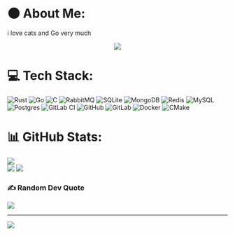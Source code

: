 #  🌑 About Me:
i love cats and Go very much
<p align="center">
  <a href="https://readme.andyruwruw.com/api/now-playing?open">
    <!-- Music bars move to the beat and are colored based on the track's happiness, danceability and energy! -->
    <img src="https://raw.githubusercontent.com/andyruwruw/andyruwruw/master/example/now-playing.svg">
    <!-- This is how you'd make the call dynamically <img src="https://readme.andyruwruw.com/api/now-playing"> -->
  </a>
</p>

# 💻 Tech Stack:
![Rust](https://img.shields.io/badge/rust-%23000000.svg?style=flat&logo=rust&logoColor=white) ![Go](https://img.shields.io/badge/go-%2300ADD8.svg?style=flat&logo=go&logoColor=white) ![C](https://img.shields.io/badge/c-%2300599C.svg?style=flat&logo=c&logoColor=white) ![RabbitMQ](https://img.shields.io/badge/rabbitmq-FF6600?style=flat&logo=rabbitmq&logoColor=white) ![SQLite](https://img.shields.io/badge/sqlite-%2307405e.svg?style=flat&logo=sqlite&logoColor=white) ![MongoDB](https://img.shields.io/badge/MongoDB-%234ea94b.svg?style=flat&logo=mongodb&logoColor=white) ![Redis](https://img.shields.io/badge/redis-%23DD0031.svg?style=flat&logo=redis&logoColor=white) ![MySQL](https://img.shields.io/badge/mysql-4479A1.svg?style=flat&logo=mysql&logoColor=white) ![Postgres](https://img.shields.io/badge/postgres-%23316192.svg?style=flat&logo=postgresql&logoColor=white) ![GitLab CI](https://img.shields.io/badge/gitlab%20CI-%23181717.svg?style=flat&logo=gitlab&logoColor=white) ![GitHub](https://img.shields.io/badge/github-%23121011.svg?style=flat&logo=github&logoColor=white) ![GitLab](https://img.shields.io/badge/gitlab-%23181717.svg?style=flat&logo=gitlab&logoColor=white) ![Docker](https://img.shields.io/badge/docker-%230db7ed.svg?style=flat&logo=docker&logoColor=white) ![CMake](https://img.shields.io/badge/CMake-%23008FBA.svg?style=flat&logo=cmake&logoColor=white)
# 📊 GitHub Stats:
![](https://github-readme-streak-stats.herokuapp.com/?user=osamikoyo&theme=dark&hide_border=true)<br/>
![](https://github-readme-stats.vercel.app/api/top-langs/?username=osamikoyo&theme=dark&hide_border=true&include_all_commits=false&count_private=false&layout=compact)
![](https://i.pinimg.com/originals/59/33/29/593329346f05b3c99842e1675e27a632.gif)
### ✍️ Random Dev Quote
![](https://quotes-github-readme.vercel.app/api?type=horizontal&theme=tokyonight)


---
[![](https://visitcount.itsvg.in/api?id=osamikoyo&icon=0&color=12)](https://visitcount.itsvg.in)

<!-- Proudly created with GPRM ( https://gprm.itsvg.in ) -->
